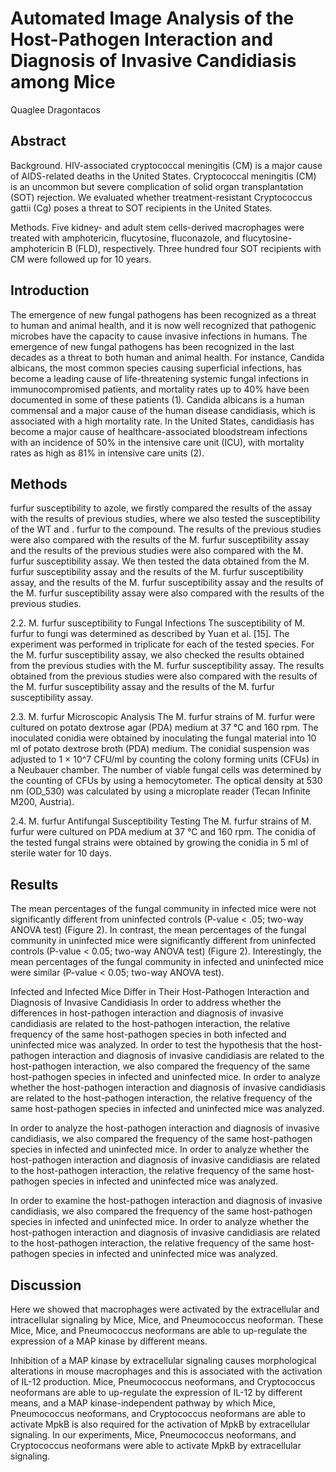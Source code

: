 # Automated Image Analysis of the Host-Pathogen Interaction and Diagnosis of Invasive Candidiasis among Mice
Quaglee Dragontacos


## Abstract
Background. HIV-associated cryptococcal meningitis (CM) is a major cause of AIDS-related deaths in the United States. Cryptococcal meningitis (CM) is an uncommon but severe complication of solid organ transplantation (SOT) rejection. We evaluated whether treatment-resistant Cryptococcus gattii (Cg) poses a threat to SOT recipients in the United States.

Methods. Five kidney- and adult stem cells-derived macrophages were treated with amphotericin, flucytosine, fluconazole, and flucytosine-amphotericin B (FLD), respectively. Three hundred four SOT recipients with CM were followed up for 10 years.


## Introduction
The emergence of new fungal pathogens has been recognized as a threat to human and animal health, and it is now well recognized that pathogenic microbes have the capacity to cause invasive infections in humans. The emergence of new fungal pathogens has been recognized in the last decades as a threat to both human and animal health. For instance, Candida albicans, the most common species causing superficial infections, has become a leading cause of life-threatening systemic fungal infections in immunocompromised patients, and mortality rates up to 40% have been documented in some of these patients (1). Candida albicans is a human commensal and a major cause of the human disease candidiasis, which is associated with a high mortality rate. In the United States, candidiasis has become a major cause of healthcare-associated bloodstream infections with an incidence of 50% in the intensive care unit (ICU), with mortality rates as high as 81% in intensive care units (2).


## Methods
furfur susceptibility to azole, we firstly compared the results of the assay with the results of previous studies, where we also tested the susceptibility of the WT and . furfur to the compound. The results of the previous studies were also compared with the results of the M. furfur susceptibility assay and the results of the previous studies were also compared with the M. furfur susceptibility assay. We then tested the data obtained from the M. furfur susceptibility assay and the results of the M. furfur susceptibility assay, and the results of the M. furfur susceptibility assay and the results of the M. furfur susceptibility assay were also compared with the results of the previous studies.

2.2. M. furfur susceptibility to Fungal Infections
The susceptibility of M. furfur to fungi was determined as described by Yuan et al. [15]. The experiment was performed in triplicate for each of the tested species. For the M. furfur susceptibility assay, we also checked the results obtained from the previous studies with the M. furfur susceptibility assay. The results obtained from the previous studies were also compared with the results of the M. furfur susceptibility assay and the results of the M. furfur susceptibility assay.

2.3. M. furfur Microscopic Analysis
The M. furfur strains of M. furfur were cultured on potato dextrose agar (PDA) medium at 37 °C and 160 rpm. The inoculated conidia were obtained by inoculating the fungal material into 10 ml of potato dextrose broth (PDA) medium. The conidial suspension was adjusted to 1 × 10^7 CFU/ml by counting the colony forming units (CFUs) in a Neubauer chamber. The number of viable fungal cells was determined by the counting of CFUs by using a hemocytometer. The optical density at 530 nm (OD_530) was calculated by using a microplate reader (Tecan Infinite M200, Austria).

2.4. M. furfur Antifungal Susceptibility Testing
The M. furfur strains of M. furfur were cultured on PDA medium at 37 °C and 160 rpm. The conidia of the tested fungal strains were obtained by growing the conidia in 5 ml of sterile water for 10 days.


## Results
The mean percentages of the fungal community in infected mice were not significantly different from uninfected controls (P-value < .05; two-way ANOVA test) (Figure 2). In contrast, the mean percentages of the fungal community in uninfected mice were significantly different from uninfected controls (P-value < 0.05; two-way ANOVA test) (Figure 2). Interestingly, the mean percentages of the fungal community in infected and uninfected mice were similar (P-value < 0.05; two-way ANOVA test).

Infected and Infected Mice Differ in Their Host-Pathogen Interaction and Diagnosis of Invasive Candidiasis
In order to address whether the differences in host-pathogen interaction and diagnosis of invasive candidiasis are related to the host-pathogen interaction, the relative frequency of the same host-pathogen species in both infected and uninfected mice was analyzed. In order to test the hypothesis that the host-pathogen interaction and diagnosis of invasive candidiasis are related to the host-pathogen interaction, we also compared the frequency of the same host-pathogen species in infected and uninfected mice. In order to analyze whether the host-pathogen interaction and diagnosis of invasive candidiasis are related to the host-pathogen interaction, the relative frequency of the same host-pathogen species in infected and uninfected mice was analyzed.

In order to analyze the host-pathogen interaction and diagnosis of invasive candidiasis, we also compared the frequency of the same host-pathogen species in infected and uninfected mice. In order to analyze whether the host-pathogen interaction and diagnosis of invasive candidiasis are related to the host-pathogen interaction, the relative frequency of the same host-pathogen species in infected and uninfected mice was analyzed.

In order to examine the host-pathogen interaction and diagnosis of invasive candidiasis, we also compared the frequency of the same host-pathogen species in infected and uninfected mice. In order to analyze whether the host-pathogen interaction and diagnosis of invasive candidiasis are related to the host-pathogen interaction, the relative frequency of the same host-pathogen species in infected and uninfected mice was analyzed.


## Discussion
Here we showed that macrophages were activated by the extracellular and intracellular signaling by Mice, Mice, and Pneumococcus neoforman. These Mice, Mice, and Pneumococcus neoformans are able to up-regulate the expression of a MAP kinase by different means.

Inhibition of a MAP kinase by extracellular signaling causes morphological alterations in mouse macrophages and this is associated with the activation of IL-12 production. Mice, Pneumococcus neoformans, and Cryptococcus neoformans are able to up-regulate the expression of IL-12 by different means, and a MAP kinase-independent pathway by which Mice, Pneumococcus neoformans, and Cryptococcus neoformans are able to activate MpkB is also required for the activation of MpkB by extracellular signaling. In our experiments, Mice, Pneumococcus neoformans, and Cryptococcus neoformans were able to activate MpkB by extracellular signaling.
